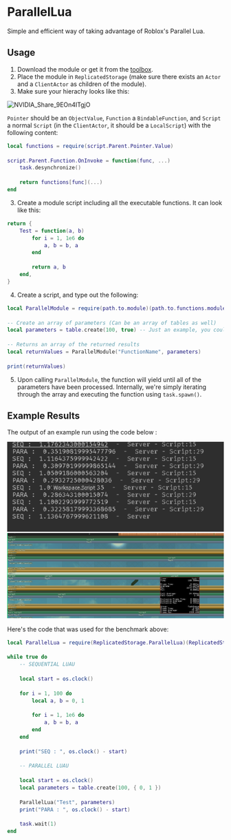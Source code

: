 # ParallelLua

Simple and efficient way of taking advantage of Roblox's Parallel Lua.

## Usage

1) Download the module or get it from the [toolbox](https://www.roblox.com/library/10523744631/ParallelProcess).
2) Place the module in `ReplicatedStorage` (make sure there exists an `Actor` and a `ClientActor` as children of the module). 
3) Make sure your hierachy looks like this:

![NVIDIA_Share_9EOn4ITgjO](https://user-images.githubusercontent.com/73802888/183499469-00522ef0-89ec-46ac-8f18-149e118aa833.png)

`Pointer` should be an `ObjectValue`, `Function` a `BindableFunction`, and `Script` a normal `Script` (in the `ClientActor`, it should be a `LocalScript`) with the following content:

```lua
local functions = require(script.Parent.Pointer.Value)

script.Parent.Function.OnInvoke = function(func, ...) 
	task.desynchronize()

	return functions[func](...)
end
```

3) Create a module script including all the executable functions. It can look like this:
```lua
return {
	Test = function(a, b)
		for i = 1, 1e6 do
			a, b = b, a
		end
		
		return a, b
	end,
}
```
4) Create a script, and type out the following:

```lua
local ParallelModule = require(path.to.module)(path.to.functions.module)

-- Create an array of parameters (Can be an array of tables as well)
local parameters = table.create(100, true) -- Just an example, you could put pretty anything here (as long as it's an array of parameters)

-- Returns an array of the returned results
local returnValues = ParallelModule("FunctionName", parameters)

print(returnValues)
```

5) Upon calling `ParallelModule`, the function will yield until all of the parameters have been processed. Internally, we're simply iterating through the array and executing the function using `task.spawn()`.

## Example Results

The output of an example run using the code below :

![Three to four times more efficient!](/assets/Benchmark.png "Benchmark")
![Microprofiler](/assets/Microprofiler.png "Microprofiler")

Here's the code that was used for the benchmark above:
```lua
local ParallelLua = require(ReplicatedStorage.ParallelLua)(ReplicatedStorage.Functions)

while true do
	-- SEQUENTIAL LUAU 
	
	local start = os.clock()
	
	for i = 1, 100 do
		local a, b = 0, 1
		
		for i = 1, 1e6 do
			a, b = b, a
		end
	end
	
	print("SEQ : ", os.clock() - start)
	
	-- PARALLEL LUAU
	
	local start = os.clock()
	local parameters = table.create(100, { 0, 1 })
	
	ParallelLua("Test", parameters)
	print("PARA : ", os.clock() - start)
	
	task.wait(1)
end
```
